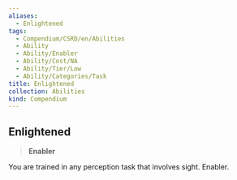 ```yaml
---
aliases:
  - Enlightened
tags:
  - Compendium/CSRD/en/Abilities
  - Ability
  - Ability/Enabler
  - Ability/Cost/NA
  - Ability/Tier/Low
  - Ability/Categories/Task
title: Enlightened
collection: Abilities
kind: Compendium
---
```

## Enlightened  
>**Enabler**
  
You are trained in any perception task that involves sight. Enabler.